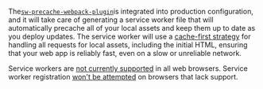 The[`sw-precache-webpack-plugin`](https://github.com/goldhand/sw-precache-webpack-plugin)is integrated into production configuration, and it will take care of generating a service worker file that will automatically precache all of your local assets and keep them up to date as you deploy updates. The service worker will use a [cache-first strategy](https://developers.google.com/web/fundamentals/instant-and-offline/offline-cookbook/#cache-falling-back-to-network) for handling all requests for local assets, including the initial HTML, ensuring that your web app is reliably fast, even on a slow or unreliable network.

Service workers are [not currently supported](https://jakearchibald.github.io/isserviceworkerready/) in all web browsers. Service worker registration [won't be attempted](https://github.com/facebook/create-react-app/blob/master/packages/react-scripts/template/src/registerServiceWorker.js) on browsers that lack support.

